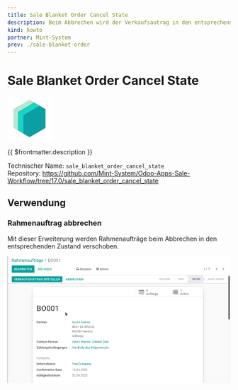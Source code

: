 ```yaml
---
title: Sale Blanket Order Cancel State
description: Beim Abbrechen wird der Verkaufsautrag in den entsprechendne Status versetzt.
kind: howto
partner: Mint-System
prev: ./sale-blanket-order
---
```

# Sale Blanket Order Cancel State
![icon_oms_box](attachments/icons_odoo_mint_system.png)

{{ $frontmatter.description }}

Technischer Name: `sale_blanket_order_cancel_state`\
Repository: <https://github.com/Mint-System/Odoo-Apps-Sale-Workflow/tree/17.0/sale_blanket_order_cancel_state>

## Verwendung

### Rahmenauftrag abbrechen

Mit dieser Erweiterung werden Rahmenaufträge beim Abbrechen in den entsprechenden Zustand verschoben.

![Sale Blanket Order Cancel State](attachments/Sale%20Blanket%20Order%20Cancel%20State.gif)
